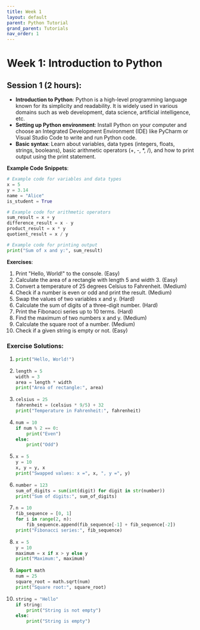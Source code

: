 ```yaml
---
title: Week 1
layout: default
parent: Python Tutorial 
grand_parent: Tutorials
nav_order: 1
---
```


# Week 1: Introduction to Python
## Session 1 (2 hours):
- **Introduction to Python**: Python is a high-level programming language known for its simplicity and readability. It is widely used in various domains such as web development, data science, artificial intelligence, etc.
- **Setting up Python environment**: Install Python on your computer and choose an Integrated Development Environment (IDE) like PyCharm or Visual Studio Code to write and run Python code.
- **Basic syntax**: Learn about variables, data types (integers, floats, strings, booleans), basic arithmetic operators (+, -, *, /), and how to print output using the print statement.

**Example Code Snippets**:
```python
# Example code for variables and data types
x = 5
y = 3.14
name = "Alice"
is_student = True

# Example code for arithmetic operators
sum_result = x + y
difference_result = x - y
product_result = x * y
quotient_result = x / y

# Example code for printing output
print("Sum of x and y:", sum_result)
```

**Exercises**:
1. Print "Hello, World!" to the console. (Easy)
2. Calculate the area of a rectangle with length 5 and width 3. (Easy)
3. Convert a temperature of 25 degrees Celsius to Fahrenheit. (Medium)
4. Check if a number is even or odd and print the result. (Medium)
5. Swap the values of two variables x and y. (Hard)
6. Calculate the sum of digits of a three-digit number. (Hard)
7. Print the Fibonacci series up to 10 terms. (Hard)
8. Find the maximum of two numbers x and y. (Medium)
9. Calculate the square root of a number. (Medium)
10. Check if a given string is empty or not. (Easy)

### Exercise Solutions:
1. ```python
   print("Hello, World!")
   ```
2. ```python
   length = 5
   width = 3
   area = length * width
   print("Area of rectangle:", area)
   ```
3. ```python
   celsius = 25
   fahrenheit = (celsius * 9/5) + 32
   print("Temperature in Fahrenheit:", fahrenheit)
   ```
4. ```python
   num = 10
   if num % 2 == 0:
       print("Even")
   else:
       print("Odd")
   ```
5. ```python
   x = 5
   y = 10
   x, y = y, x
   print("Swapped values: x =", x, ", y =", y)
   ```
6. ```python
   number = 123
   sum_of_digits = sum(int(digit) for digit in str(number))
   print("Sum of digits:", sum_of_digits)
   ```
7. ```python
   n = 10
   fib_sequence = [0, 1]
   for i in range(2, n):
       fib_sequence.append(fib_sequence[-1] + fib_sequence[-2])
   print("Fibonacci series:", fib_sequence)
   ```
8. ```python
   x = 5
   y = 10
   maximum = x if x > y else y
   print("Maximum:", maximum)
   ```
9. ```python
   import math
   num = 25
   square_root = math.sqrt(num)
   print("Square root:", square_root)
   ```
10. ```python
    string = "Hello"
    if string:
        print("String is not empty")
    else:
        print("String is empty")
    ```
